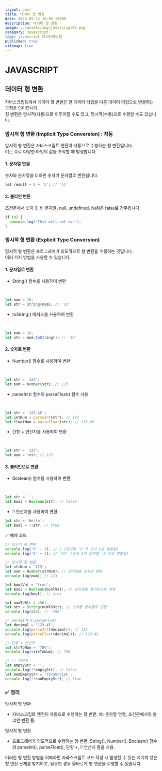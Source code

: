```yaml
---
layout: post
title: 데이터 형 변환
date: 2024-05-22 10:00 +0900
description: 데이터 형 변환
image: ../assets/img/javascript05.png
category: Javascript
tags: javascript 데이터형변환
published: true
sitemap: true
---
```


# JAVASCRIPT

## 데이터 형 변환
자바스크립트에서 데이터 형 변환은 한 데이터 타입을 다른 데이터 타입으로 변경하는 과정을 의미합니다.<br>
형 변환은 암시적(자동)으로 이루어질 수도 있고, 명시적(수동)으로 수행할 수도 있습니다.

### 암시적 형 변환 (Implicit Type Conversion) : 자동
암시적 형 변환은 자바스크립트 엔진이 자동으로 수행하는 형 변환입니다.<br>
이는 주로 다양한 타입의 값을 조작할 때 발생합니다.

#### 1. 문자열 연결
숫자와 문자열을 더하면 숫자가 문자열로 변환됩니다.
<br>

````javascript
let result = 5 + '5'; // '55'
````

#### 2. 불리언 변환
조건문에서 숫자 0, 빈 문자열, null, undefined, NaN은 false로 간주됩니다.
<br>

````javascript
if (0) {
  console.log('This will not run');
}
````

### 명시적 형 변환 (Explicit Type Conversion)
명시적 형 변환은 프로그래머가 의도적으로 형 변환을 수행하는 것입니다.<br>
여러 가지 방법을 사용할 수 있습니다.

#### 1. 문자열로 변환
- String() 함수를 사용하여 변환
<br>

````javascript
let num = 10;
let str = String(num); // '10'
````

- toString() 메서드를 사용하여 변환
<br>

````javascript
let num = 10;
let str = num.toString(); // '10'
````

#### 2. 숫자로 변환
- Number() 함수를 사용하여 변환
<br>

````javascript
let str = '123';
let num = Number(str); // 123
````
- parseInt() 함수와 parseFloat() 함수 사용
<br>

````javascript
let str = '123.45';
let intNum = parseInt(str); // 123
let floatNum = parseFloat(str); // 123.45
````
- 단항 + 연산자를 사용하여 변환
<br>

````javascript
let str = '123';
let num = +str; // 123
````

#### 3. 불리언으로 변환

- Boolean() 함수를 사용하여 변환
<br>

````javascript
let str = '';
let bool = Boolean(str); // false
````
- !! 연산자를 사용하여 변환

````javascript
let str = 'Hello';
let bool = !!str; // true
````

✅ 예제 코드

````javascript
// 암시적 형 변환
console.log('5' - 3); // 2 (문자열 '5'가 숫자 5로 변환됨)
console.log('5' + 3); // '53' (숫자 3이 문자열 '3'으로 변환됨)

// 명시적 형 변환
let strNum = '123';
let num = Number(strNum); // 문자열을 숫자로 변환
console.log(num); // 123

let boolVal = 'true';
let bool = Boolean(boolVal); // 문자열을 불리언으로 변환
console.log(bool); // true

let numToStr = 456;
let str = String(numToStr); // 숫자를 문자열로 변환
console.log(str); // '456'

// parseInt와 parseFloat
let decimal = '123.45';
console.log(parseInt(decimal)); // 123
console.log(parseFloat(decimal)); // 123.45

// 단항 + 연산자
let strToNum = '789';
console.log(+strToNum); // 789

// !! 연산자
let emptyStr = '';
console.log(!!emptyStr); // false
let nonEmptyStr = 'JavaScript';
console.log(!!nonEmptyStr); // true
````


### ✅ 정리
암시적 형 변환
- 자바스크립트 엔진이 자동으로 수행하는 형 변환. 예: 문자열 연결, 조건문에서의 불리언 변환 등.

명시적 형 변환
- 프로그래머가 의도적으로 수행하는 형 변환. String(), Number(), Boolean() 함수와 parseInt(), parseFloat(), 단항 +, !! 연산자 등을 사용.


이러한 형 변환 방법을 이해하면 자바스크립트 코드 작성 시 발생할 수 있는 예기치 않은 형 변환 문제를 방지하고, 필요한 경우 올바르게 형 변환을 수행할 수 있습니다.


















